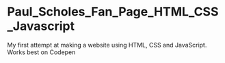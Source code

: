 # Paul_Scholes_Fan_Page_HTML_CSS_Javascript
My first attempt at making a website using HTML, CSS and JavaScript. Works best on Codepen

